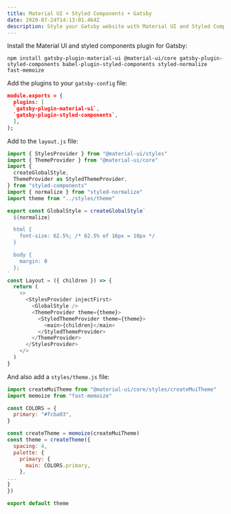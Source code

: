 ```yaml
---
title: Material UI + Styled Components + Gatsby
date: 2020-07-24T14:13:01.464Z
description: Style your Gatsby website with Material UI and Styled Components
---
```

Install the Material UI and styled components plugin for Gatsby:

```shell
npm install gatsby-plugin-material-ui @material-ui/core gatsby-plugin-styled-components babel-plugin-styled-components styled-normalize fast-memoize
```

Add the plugins to your `gatsby-config` file:

```json
module.exports = {
  plugins: [
  `gatsby-plugin-material-ui`,
  `gatsby-plugin-styled-components`,
  ],
};
```

Add to the `layout.js` file:

```javascript
import { StylesProvider } from "@material-ui/styles"
import { ThemeProvider } from "@material-ui/core"
import {
  createGlobalStyle,
  ThemeProvider as StyledThemeProvider,
} from "styled-components"
import { normalize } from "styled-normalize"
import theme from "../styles/theme"

export const GlobalStyle = createGlobalStyle`
  ${normalize}

  html {
    font-size: 62.5%; /* 62.5% of 16px = 10px */
  }

  body {
    margin: 0
  };
`
const Layout = ({ children }) => {
  return (
    <>
      <StylesProvider injectFirst>
        <GlobalStyle />
        <ThemeProvider theme={theme}>
          <StyledThemeProvider theme={theme}>
            <main>{children}</main>
          </StyledThemeProvider>
        </ThemeProvider>
      </StylesProvider>
    </>
  )
}
```

And also add a `styles/theme.js` file:

```javascript
import createMuiTheme from "@material-ui/core/styles/createMuiTheme"
import memoize from "fast-memoize"

const COLORS = {
  primary: "#fcba03",
}

const createTheme = memoize(createMuiTheme)
const theme = createTheme({
  spacing: 4,
  palette: {
    primary: {
      main: COLORS.primary,
    },
...
}
})

export default theme
```
